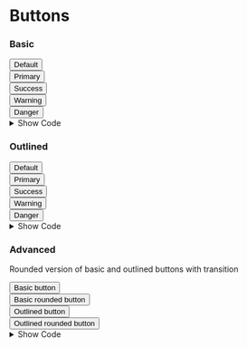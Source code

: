 # Buttons


### Basic

<div class="flex w-full text-center py-16">
  <div class="flex-grow">
    <button class="rounded bg-gray-100 text-gray-700 px-4 py-2 hover:bg-gray-200">
      Default
    </button>
  </div>
  <div class="flex-grow">
    <button class="rounded bg-blue-500 text-white px-4 py-2 hover:bg-blue-600">
      Primary
    </button>
  </div>
  <div class="flex-grow">
    <button class="rounded bg-green-500 text-white px-4 py-2 hover:bg-green-600">
      Success
    </button>
  </div>
  <div class="flex-grow">
    <button class="rounded bg-yellow-500 text-white px-4 py-2 hover:bg-yellow-600">
      Warning
    </button>
  </div>
  <div class="flex-grow">
    <button class="rounded bg-red-500 text-white px-4 py-2 hover:bg-red-600">
      Danger
    </button>
  </div>
</div>

<details class="border border-gray-300 rounded-md px-4">
  <summary class="text-center font-bold cursor-pointer focus:outline-none py-2">Show Code</summary>

  ```html
  <!-- Default Button -->
  <button class="rounded bg-gray-100 text-gray-700 px-4 py-2 hover:bg-gray-200">
    Default
  </button>

  <!-- Primary Button -->
  <button class="rounded bg-blue-500 text-white px-4 py-2 hover:bg-blue-600">
    Primary
  </button>

  <!-- Success Button -->
  <button class="rounded bg-green-500 text-white px-4 py-2 hover:bg-green-600">
    Success
  </button>

  <!-- Warning Button -->
  <button class="rounded bg-yellow-500 text-white px-4 py-2 hover:bg-yellow-600">
    Warning
  </button>

  <!-- Danger Button -->
  <button class="rounded bg-red-500 text-white px-4 py-2 hover:bg-red-600">
    Danger
  </button>
  ```
</details>

### Outlined

<div class="flex w-full text-center py-16">
  <div class="flex-grow">
    <button class="rounded border border-gray-400 text-gray-700 px-4 py-2 hover:bg-gray-400">
      Default
    </button>
  </div>
  <div class="flex-grow">
    <button class="rounded border border-blue-500 text-blue-500 hover:text-white px-4 py-2 hover:bg-blue-500">
      Primary
    </button>
  </div>
  <div class="flex-grow">
    <button class="rounded border border-green-500 text-green-500 hover:text-white px-4 py-2 hover:bg-green-500">
      Success
    </button>
  </div>
  <div class="flex-grow">
    <button class="rounded border border-yellow-500 text-yellow-500 hover:text-white px-4 py-2 hover:bg-yellow-500">
      Warning
    </button>
  </div>
  <div class="flex-grow">
    <button class="rounded border border-red-500 text-red-500 hover:text-white px-4 py-2 hover:bg-red-500">
      Danger
    </button>
  </div>
</div>

<details class="border border-gray-300 rounded-md px-4">
  <summary class="text-center font-bold cursor-pointer focus:outline-none py-2">Show Code</summary>

  ```html
  <!-- Default Button -->
  <button class="rounded border border-gray-400 text-gray-700 px-4 py-2 hover:bg-gray-400">
    Default
  </button>

  <!-- Primary Button -->
  <button class="rounded border border-blue-500 text-blue-500 hover:text-white px-4 py-2 hover:bg-blue-500">
    Primary
  </button>

  <!-- Success Button -->
  <button class="rounded border border-green-500 text-green-500 hover:text-white px-4 py-2 hover:bg-green-500">
    Success
  </button>

  <!-- Warning Button -->
  <button class="rounded border border-yellow-500 text-yellow-500 hover:text-white px-4 py-2 hover:bg-yellow-500">
    Warning
  </button>

  <!-- Danger Button -->
  <button class="rounded border border-red-500 text-red-500 hover:text-white px-4 py-2 hover:bg-red-500">
    Danger
  </button>
  ```
</details>

### Advanced
Rounded version of basic and outlined buttons with transition

<div class="flex w-full text-center py-16 rounded-t-md">
  <div class="flex-grow">
    <button class="transition duration-500 ease-in-out rounded bg-blue-500 text-white px-4 py-2 hover:bg-blue-600">
      Basic button
    </button>
  </div>
  <div class="flex-grow">
    <button class="transition duration-500 ease-in-out rounded-full bg-blue-500 text-white px-4 py-2 hover:bg-blue-600">
      Basic rounded button 
    </button>
  </div>
  <div class="flex-grow">
    <button class="transition duration-500 ease-in-out rounded border border-blue-500 text-blue-500 hover:text-white px-4 py-2 hover:bg-blue-500">
      Outlined button
    </button>
  </div>
  <div class="flex-grow">
    <button class="transition duration-500 ease-in-out rounded-full border border-blue-500 text-blue-500 hover:text-white px-4 py-2 hover:bg-blue-500">
      Outlined rounded button
    </button>
  </div>
</div>

<details class="border border-gray-300 rounded-md px-4">
  <summary class="text-center font-bold cursor-pointer focus:outline-none py-2">Show Code</summary>

  ```html
  <!-- Basic Button  -->
  <button class="transition duration-500 ease-in-out rounded bg-blue-500 text-white px-4 py-2 hover:bg-blue-600">
    Basic button
  </button>

  <!-- Basic Rounded Button  -->
  <button class="transition duration-500 ease-in-out rounded-full bg-blue-500 text-white px-4 py-2 hover:bg-blue-600">
    Basic rounded button 
  </button>
  
  <!-- Outlined Button  -->
  <button class="transition duration-500 ease-in-out rounded border border-blue-500 text-blue-500 hover:text-white px-4 py-2 hover:bg-blue-500">
    Outlined button
  </button>
  
  <!-- Outlined Rounded Button  -->
  <button class="transition duration-500 ease-in-out rounded-full border border-blue-500 text-blue-500 hover:text-white px-4 py-2 hover:bg-blue-500">
    Outlined rounded button
  </button>
  ```
</details>
